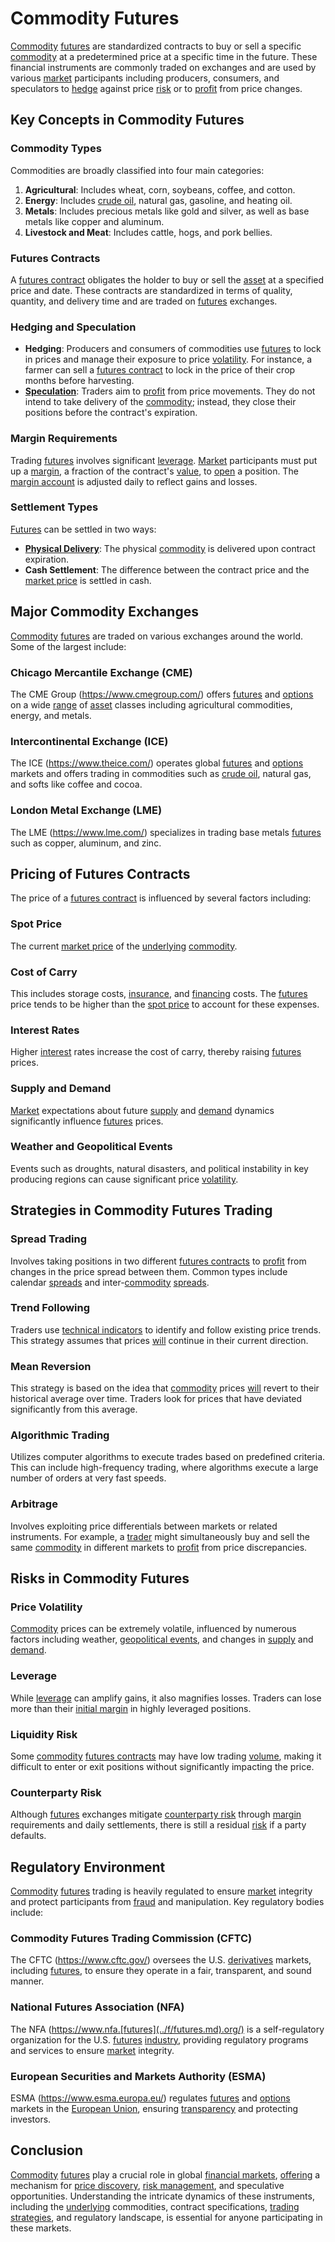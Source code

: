 # Commodity Futures

[Commodity](../c/commodity.md) [futures](../f/futures.md) are standardized contracts to buy or sell a specific [commodity](../c/commodity.md) at a predetermined price at a specific time in the future. These financial instruments are commonly traded on exchanges and are used by various [market](../m/market.md) participants including producers, consumers, and speculators to [hedge](../h/hedge.md) against price [risk](../r/risk.md) or to [profit](../p/profit.md) from price changes.

## Key Concepts in Commodity Futures

### Commodity Types
Commodities are broadly classified into four main categories:

1. **Agricultural**: Includes wheat, corn, soybeans, coffee, and cotton.
2. **Energy**: Includes [crude oil](../c/crude_oil.md), natural gas, gasoline, and heating oil.
3. **Metals**: Includes precious metals like gold and silver, as well as base metals like copper and aluminum.
4. **Livestock and Meat**: Includes cattle, hogs, and pork bellies.

### Futures Contracts
A [futures contract](../f/futures_contract.md) obligates the holder to buy or sell the [asset](../a/asset.md) at a specified price and date. These contracts are standardized in terms of quality, quantity, and delivery time and are traded on [futures](../f/futures.md) exchanges.

### Hedging and Speculation
- **Hedging**: Producers and consumers of commodities use [futures](../f/futures.md) to lock in prices and manage their exposure to price [volatility](../v/volatility.md). For instance, a farmer can sell a [futures contract](../f/futures_contract.md) to lock in the price of their crop months before harvesting.
- **[Speculation](../s/speculation.md)**: Traders aim to [profit](../p/profit.md) from price movements. They do not intend to take delivery of the [commodity](../c/commodity.md); instead, they close their positions before the contract's expiration.

### Margin Requirements
Trading [futures](../f/futures.md) involves significant [leverage](../l/leverage.md). [Market](../m/market.md) participants must put up a [margin](../m/margin.md), a fraction of the contract's [value](../v/value.md), to [open](../o/open.md) a position. The [margin account](../m/margin_account.md) is adjusted daily to reflect gains and losses.

### Settlement Types
[Futures](../f/futures.md) can be settled in two ways:
- **[Physical Delivery](../p/physical_delivery_in_trading.md)**: The physical [commodity](../c/commodity.md) is delivered upon contract expiration.
- **Cash Settlement**: The difference between the contract price and the [market price](../m/market_price.md) is settled in cash.

## Major Commodity Exchanges
[Commodity](../c/commodity.md) [futures](../f/futures.md) are traded on various exchanges around the world. Some of the largest include:

### Chicago Mercantile Exchange (CME)
The CME Group (https://www.cmegroup.com/) offers [futures](../f/futures.md) and [options](../o/options.md) on a wide [range](../r/range.md) of [asset](../a/asset.md) classes including agricultural commodities, energy, and metals.

### Intercontinental Exchange (ICE)
The ICE (https://www.theice.com/) operates global [futures](../f/futures.md) and [options](../o/options.md) markets and offers trading in commodities such as [crude oil](../c/crude_oil.md), natural gas, and softs like coffee and cocoa.

### London Metal Exchange (LME)
The LME (https://www.lme.com/) specializes in trading base metals [futures](../f/futures.md) such as copper, aluminum, and zinc.

## Pricing of Futures Contracts
The price of a [futures contract](../f/futures_contract.md) is influenced by several factors including:

### Spot Price
The current [market price](../m/market_price.md) of the [underlying](../u/underlying.md) [commodity](../c/commodity.md).

### Cost of Carry
This includes storage costs, [insurance](../i/insurance.md), and [financing](../f/financing.md) costs. The [futures](../f/futures.md) price tends to be higher than the [spot price](../s/spot_price.md) to account for these expenses.

### Interest Rates
Higher [interest](../i/interest.md) rates increase the cost of carry, thereby raising [futures](../f/futures.md) prices.

### Supply and Demand
[Market](../m/market.md) expectations about future [supply](../s/supply.md) and [demand](../d/demand.md) dynamics significantly influence [futures](../f/futures.md) prices.

### Weather and Geopolitical Events
Events such as droughts, natural disasters, and political instability in key producing regions can cause significant price [volatility](../v/volatility.md).

## Strategies in Commodity Futures Trading

### Spread Trading
Involves taking positions in two different [futures contracts](../f/futures_contracts.md) to [profit](../p/profit.md) from changes in the price spread between them. Common types include calendar [spreads](../s/spreads.md) and inter-[commodity](../c/commodity.md) [spreads](../s/spreads.md).

### Trend Following
Traders use [technical indicators](../t/technical_indicators.md) to identify and follow existing price trends. This strategy assumes that prices [will](../w/will.md) continue in their current direction.

### Mean Reversion
This strategy is based on the idea that [commodity](../c/commodity.md) prices [will](../w/will.md) revert to their historical average over time. Traders look for prices that have deviated significantly from this average.

### Algorithmic Trading
Utilizes computer algorithms to execute trades based on predefined criteria. This can include high-frequency trading, where algorithms execute a large number of orders at very fast speeds.

### Arbitrage
Involves exploiting price differentials between markets or related instruments. For example, a [trader](../t/trader.md) might simultaneously buy and sell the same [commodity](../c/commodity.md) in different markets to [profit](../p/profit.md) from price discrepancies.

## Risks in Commodity Futures

### Price Volatility
[Commodity](../c/commodity.md) prices can be extremely volatile, influenced by numerous factors including weather, [geopolitical events](../g/geopolitical_events.md), and changes in [supply](../s/supply.md) and [demand](../d/demand.md).

### Leverage
While [leverage](../l/leverage.md) can amplify gains, it also magnifies losses. Traders can lose more than their [initial margin](../i/initial_margin.md) in highly leveraged positions.

### Liquidity Risk
Some [commodity](../c/commodity.md) [futures contracts](../f/futures_contracts.md) may have low trading [volume](../v/volume.md), making it difficult to enter or exit positions without significantly impacting the price.

### Counterparty Risk
Although [futures](../f/futures.md) exchanges mitigate [counterparty risk](../c/counterparty_risk.md) through [margin](../m/margin.md) requirements and daily settlements, there is still a residual [risk](../r/risk.md) if a party defaults.

## Regulatory Environment
[Commodity](../c/commodity.md) [futures](../f/futures.md) trading is heavily regulated to ensure [market](../m/market.md) integrity and protect participants from [fraud](../f/fraud.md) and manipulation. Key regulatory bodies include:

### Commodity Futures Trading Commission (CFTC)
The CFTC (https://www.cftc.gov/) oversees the U.S. [derivatives](../d/derivatives.md) markets, including [futures](../f/futures.md), to ensure they operate in a fair, transparent, and sound manner.

### National Futures Association (NFA)
The NFA (https://www.nfa.[futures](../f/futures.md).org/) is a self-regulatory organization for the U.S. [futures](../f/futures.md) [industry](../i/industry.md), providing regulatory programs and services to ensure [market](../m/market.md) integrity.

### European Securities and Markets Authority (ESMA)
ESMA (https://www.esma.europa.eu/) regulates [futures](../f/futures.md) and [options](../o/options.md) markets in the [European Union](../e/european_union_(eu).md), ensuring [transparency](../t/transparency.md) and protecting investors.

## Conclusion
[Commodity](../c/commodity.md) [futures](../f/futures.md) play a crucial role in global [financial markets](../f/financial_market.md), [offering](../o/offering.md) a mechanism for [price discovery](../p/price_discovery.md), [risk management](../r/risk_management.md), and speculative opportunities. Understanding the intricate dynamics of these instruments, including the [underlying](../u/underlying.md) commodities, contract specifications, [trading strategies](../t/trading_strategies.md), and regulatory landscape, is essential for anyone participating in these markets.